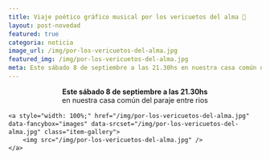 ```yaml
---
title: Viaje poético gráfico musical por los vericuetos del alma 🎵
layout: post-novedad
featured: true
categoria: noticia
image_url: /img/por-los-vericuetos-del-alma.jpg
featured_img: /img/por-los-vericuetos-del-alma.jpg
meta: Este sábado 8 de septiembre a las 21.30hs en nuestra casa común del paraje entre rios
---
```


<p style="text-align: center;">
	<b>Este sábado 8 de septiembre a las 21.30hs</b> <br>
	 en nuestra casa común del paraje entre rios
</p>

<div style="position: relative;">
	<div class="gallery col-3">

	<a style="width: 100%;" href="/img/por-los-vericuetos-del-alma.jpg" data-fancybox="images" data-srcset="/img/por-los-vericuetos-del-alma.jpg" class="item-gallery">
		<img src="/img/por-los-vericuetos-del-alma.jpg" />
	</a>

</div>
</div>

